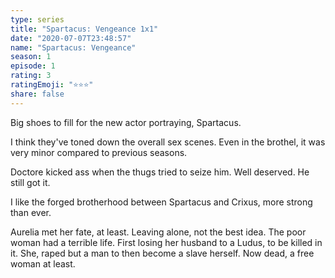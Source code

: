 ```yaml
--- 
type: series 
title: "Spartacus: Vengeance 1x1" 
date: "2020-07-07T23:48:57" 
name: "Spartacus: Vengeance" 
season: 1 
episode: 1 
rating: 3 
ratingEmoji: "⭐️⭐️⭐️" 
share: false 
---
```


Big shoes to fill for the new actor portraying, Spartacus.

I think they've toned down the overall sex scenes. Even in the brothel, it was very minor compared to previous seasons.

Doctore kicked ass when the thugs tried to seize him. Well deserved. He still got it.

I like the forged brotherhood between Spartacus and Crixus, more strong than ever.

Aurelia met her fate, at least. Leaving alone, not the best idea. The poor woman had a terrible life. First losing her husband to a Ludus, to be killed in it. She, raped but a man to then become a slave herself. Now dead, a free woman at least.
